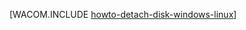 <properties linkid="manage-windows-how-to-guides-detach-a-disk" urlDisplayName="Отсоединение диска" pageTitle="Отсоединение диска от виртуальной машины Windows | Azure" metaKeywords="" description="Узнайте, как отсоединить диск от виртуальной машины в Azure." metaCanonical="" services="virtual-machines,storage" documentationCenter="" title="Как отсоединить диск данных от виртуальной машины" authors="" solutions="" manager="" editor="" />





[WACOM.INCLUDE [howto-detach-disk-windows-linux](../includes/howto-detach-disk-windows-linux.md)]

